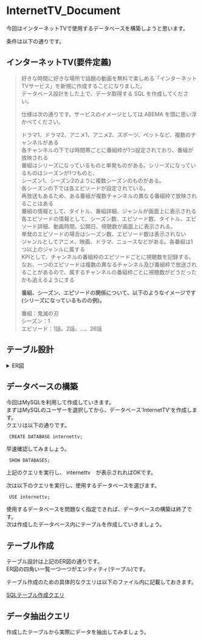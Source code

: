 # InternetTV_Document
今回はインターネットTVで使用するデータベースを構築しようと思います。  

条件は以下の通りです。
## インターネットTV(要件定義)
> 好きな時間に好きな場所で話題の動画を無料で楽しめる「インターネットTVサービス」を新規に作成することになりました。  
>データベース設計をした上で、データ取得する SQL を作成してください。
>
>仕様は次の通りです。サービスのイメージとしては ABEMA を頭に思い浮かべてください。
>
> ドラマ1、ドラマ2、アニメ1、アニメ2、スポーツ、ペットなど、複数のチャンネルがある  
> 各チャンネルの下では時間帯ごとに番組枠が1つ設定されており、番組が放映される  
> 番組はシリーズになっているものと単発ものがある。シリーズになっているものはシーズンが1つものと、  
> シーズン1、シーズン2のように複数シーズンのものがある。  
> 各シーズンの下では各エピソードが設定されている。  
> 再放送もあるため、ある番組が複数チャンネルの異なる番組枠で放映されることはある  
> 番組の情報として、タイトル、番組詳細、ジャンルが画面上に表示される  
> 各エピソードの情報として、シーズン数、エピソード数、タイトル、エピソード詳細、動画時間、公開日、視聴数が画面上に表示される。  
> 単発のエピソードの場合はシーズン数、エピソード数は表示されない  
> ジャンルとしてアニメ、映画、ドラマ、ニュースなどがある。各番組は1つ以上のジャンルに属する  
> KPIとして、チャンネルの番組枠のエピソードごとに視聴数を記録する。なお、一つのエピソードは複数の異なるチャンネル及び番組枠で放送されることがあるので、属するチャンネルの番組枠ごとに視聴数がどうだったかも追えるようにする
> 
> **番組、シーズン、エピソードの関係について、以下のようなイメージです(シリーズになっているものの例)。**  
> 
>番組：鬼滅の刃  
>シーズン：1  
>エピソード：1話、2話、...、26話  

## テーブル設計
<details>
 
<summary>ER図</summary>


![plantuml](https://github.com/MatsudaSaku/InternetTV_Document/assets/149235059/49806853-e3d2-474a-b662-f39c338cf6ce)

</details>

## データベースの構築
今回はMySQLを利用して作成していきます。  
まずはMySQLのユーザーを選択してから、データベース'InternetTV'を作成します。  
クエリは以下の通りです。  
```mysql
 CREATE DATABASE internettv;
```
早速確認してみましょう。

```mysql
 SHOW DATABASES;
```

上記のクエリを実行し、
internettv　が表示されればOKです。

次は以下のクエリを実行し、使用するデータベースを選びます。

```mysql
 USE internettv;
```
使用するデータベースを問題なく指定できれば、データベースの構築は終了です。  
次は作成したデータベース内にテーブルを作成していきましょう。

## テーブル作成
テーブル設計は上記のER図の通りです。  
ER図の四角い一覧一つ一つがエンティティ(テーブル)です。  

テーブル作成のための具体的なクエリは以下のファイル内に記載しておきます。

[SQLテーブル作成クエリ](/Create_Table.sql)

## データ抽出クエリ
作成したテーブルから実際にデータを抽出してみましょう。  









